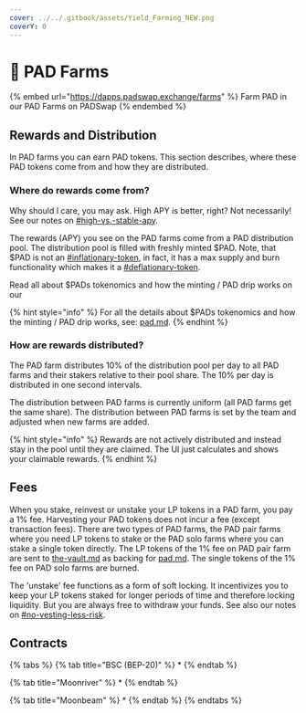 ```yaml
---
cover: ../../.gitbook/assets/Yield_Farming_NEW.png
coverY: 0
---
```


# 🌱 PAD Farms

{% embed url="https://dapps.padswap.exchange/farms" %}
Farm PAD in our PAD Farms on PADSwap
{% endembed %}

## Rewards and Distribution

In PAD farms you can earn PAD tokens. This section describes, where these PAD tokens come from and how they are distributed.

### Where do rewards come from?

Why should I care, you may ask. High APY is better, right? Not necessarily! See our notes on [#high-vs.-stable-apy](./#high-vs.-stable-apy "mention").

The rewards (APY) you see on the PAD farms come from a PAD distribution pool. The distribution pool is filled with freshly minted $PAD. Note, that $PAD is not an [#inflationary-token](../../fundamentals/glossary.md#inflationary-token "mention"), in fact, it has a max supply and burn functionality which makes it a [#deflationary-token](../../fundamentals/glossary.md#deflationary-token "mention").

Read all about $PADs tokenomics and how the minting / PAD drip works on our

{% hint style="info" %}
For all the details about $PADs tokenomics and how the minting / PAD drip works, see: [pad.md](../../fundamentals/tokens/pad.md "mention").
{% endhint %}

### How are rewards distributed?

The PAD farm distributes 10% of the distribution pool per day to all PAD farms and their stakers relative to their pool share. The 10% per day is distributed in one second intervals.

The distribution between PAD farms is currently uniform (all PAD farms get the same share). The distribution between PAD farms is set by the team and adjusted when new farms are added.

{% hint style="info" %}
Rewards are not actively distributed and instead stay in the pool until they are claimed. The UI just calculates and shows your claimable rewards.
{% endhint %}

## Fees

When you stake, reinvest or unstake your LP tokens in a PAD farm, you pay a 1% fee. Harvesting your PAD tokens does not incur a fee (except transaction fees). There are two types of PAD farms, the PAD pair farms where you need LP tokens to stake or the PAD solo farms where you can stake a single token directly. The LP tokens of the 1% fee on PAD pair farm are sent to [the-vault.md](../../fundamentals/the-vault.md "mention") as backing for [pad.md](../../fundamentals/tokens/pad.md "mention"). The single tokens of the 1% fee on PAD solo farms are burned.

The 'unstake' fee functions as a form of soft locking. It incentivizes you to keep your LP tokens staked for longer periods of time and therefore locking liquidity. But you are always free to withdraw your funds. See also our notes on [#no-vesting-less-risk](./#no-vesting-less-risk "mention").

## Contracts

{% tabs %}
{% tab title="BSC (BEP-20)" %}
*
{% endtab %}

{% tab title="Moonriver" %}
*
{% endtab %}

{% tab title="Moonbeam" %}
*
{% endtab %}
{% endtabs %}
